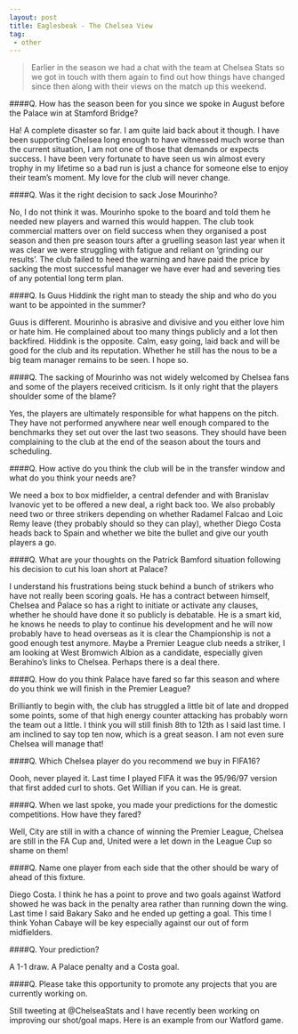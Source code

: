 ```yaml
---
layout: post
title: Eaglesbeak - The Chelsea View
tag:
 - other
---
```

 
> Earlier in the season we had a chat with the team at Chelsea Stats so we got in touch with them again to find out how things have changed since then along with their views on the match up this weekend.

####Q. How has the season been for you since we spoke in August before the Palace win at Stamford Bridge?

Ha! A complete disaster so far. I am quite laid back about it though. I have been supporting Chelsea long enough to have witnessed much worse than the current situation, I am not one of those that demands or expects success. I have been very fortunate to have seen us win almost every trophy in my lifetime so a bad run is just a chance for someone else to enjoy their team’s moment. My love for the club will never change.

####Q. Was it the right decision to sack Jose Mourinho?

No, I do not think it was. Mourinho spoke to the board and told them he needed new players and warned this would happen. The club took commercial matters over on field success when they organised a post season and then pre season tours after a gruelling season last year when it was clear we were struggling with fatigue and reliant on ‘grinding our results’. The club failed to heed the warning and have paid the price by sacking the most successful manager we have ever had and severing ties of any potential long term plan.

####Q. Is Guus Hiddink the right man to steady the ship and who do you want to be appointed in the summer?

Guus is different. Mourinho is abrasive and divisive and you either love him or hate him. He complained about too many things publicly and a lot then backfired. Hiddink is the opposite. Calm, easy going, laid back and will be good for the club and its reputation. Whether he still has the nous to be a big team manager remains to be seen. I hope so.

####Q. The sacking of Mourinho was not widely welcomed by Chelsea fans and some of the players received criticism. Is it only right that the players shoulder some of the blame?

Yes, the players are ultimately responsible for what happens on the pitch. They have not performed anywhere near well enough compared to the benchmarks they set out over the last two seasons. They should have been complaining to the club at the end of the season about the tours and scheduling.

####Q. How active do you think the club will be in the transfer window and what do you think your needs are?

We need a box to box midfielder, a central defender and with Branislav Ivanovic yet to be offered a new deal, a right back too. We also probably need two or three strikers depending on whether Radamel Falcao and Loic Remy leave (they probably should so they can play), whether Diego Costa heads back to Spain and whether we bite the bullet and give our youth players a go.

####Q. What are your thoughts on the Patrick Bamford situation following his decision to cut his loan short at Palace?

I understand his frustrations being stuck behind a bunch of strikers who have not really been scoring goals. He has a contract between himself, Chelsea and Palace so has a right to initiate or activate any clauses, whether he should have done it so publicly is debatable. He is a smart kid, he knows he needs to play to continue his development and he will now probably have to head overseas as it is clear the Championship is not a good enough test anymore. Maybe a Premier League club needs a striker, I am looking at West Bromwich Albion as a candidate, especially given Berahino’s links to Chelsea. Perhaps there is a deal there.

####Q. How do you think Palace have fared so far this season and where do you think we will finish in the Premier League?

Brilliantly to begin with, the club has struggled a little bit of late and dropped some points, some of that high energy counter attacking has probably worn the team out a little. I think you will still finish 8th to 12th as I said last time. I am inclined to say top ten now, which is a great season. I am not even sure Chelsea will manage that!

####Q. Which Chelsea player do you recommend we buy in FIFA16?

Oooh, never played it. Last time I played FIFA it was the 95/96/97 version that first added curl to shots. Get Willian if you can. He is great.

####Q. When we last spoke, you made your predictions for the domestic competitions. How have they fared?

Well, City are still in with a chance of winning the Premier League, Chelsea are still in the FA Cup and, United were a let down in the League Cup so shame on them!

####Q. Name one player from each side that the other should be wary of ahead of this fixture.

Diego Costa. I think he has a point to prove and two goals against Watford showed he was back in the penalty area rather than running down the wing. Last time I said Bakary Sako and he ended up getting a goal. This time I think Yohan Cabaye will be key especially against our out of form midfielders.

####Q. Your prediction?

A 1-1 draw. A Palace penalty and a Costa goal.

####Q. Please take this opportunity to promote any projects that you are currently working on.

Still tweeting at @ChelseaStats and I have recently been working on improving our shot/goal maps. Here is an example from our Watford game.
